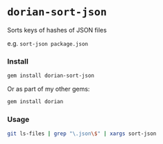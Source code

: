 # `dorian-sort-json`

Sorts keys of hashes of JSON files

e.g. `sort-json package.json`

### Install

```bash
gem install dorian-sort-json
```

Or as part of my other gems:

```bash
gem install dorian
```

### Usage

```bash
git ls-files | grep "\.json\$" | xargs sort-json
```
